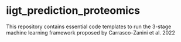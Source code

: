 # iigt_prediction_proteomics
This repository contains essential code templates to run the 3-stage machine learning framework proposed by Carrasco-Zanini et al. 2022

